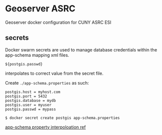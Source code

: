 # Geoserver ASRC

Geoserver docker configuration for CUNY ASRC ESI

## secrets

Docker swarm secrets are used to manage database credentials within the app-schema mapping xml files. 

`${postgis.passwd}` 

interpolates to correct value from the secret file. 


Create `./app-schema.properties` as such:
```
postgis.host = myhost.com
postgis.port = 5432
postgis.database = mydb
postgis.user = myuser
postgis.passwd = mypass
```

`$ docker secret create postgis app-schema.properties`

[app-schema property interpoloation ref](https://docs.geoserver.org/stable/en/user/data/app-schema/property-interpolation.html)